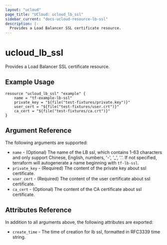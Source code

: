 ```yaml
---
layout: "ucloud"
page_title: "UCloud: ucloud_lb_ssl"
sidebar_current: "docs-ucloud-resource-lb-ssl"
description: |-
  Provides a Load Balancer SSL certificate resource.
---
```


# ucloud_lb_ssl

Provides a Load Balancer SSL certificate resource.

## Example Usage

```hcl
resource "ucloud_lb_ssl" "example" {
    name = "tf-example-lb-ssl"
    private_key = "${file("test-fixtures/private.key")}"
    user_cert = "${file("test-fixtures/user.crt")}"
    ca_cert = "${file("test-fixtures/ca.crt")}"
}
```

## Argument Reference

The following arguments are supported:

* `name` - (Optional) The name of the LB ssl, which contains 1-63 characters and only support Chinese, English, numbers, '-', '_', '.'. If not specified, terraform will autogenerate a name beginning with `tf-lb-ssl`.
* `private_key` - (Required)  The content of the private key about ssl certificate.
* `user_cert` - (Required)  The content of the user certificate about ssl certificate.
* `ca_cert` - (Optional) The content of the CA certificate about ssl certificate.

## Attributes Reference

In addition to all arguments above, the following attributes are exported:

* `create_time` - The time of creation for lb ssl, formatted in RFC3339 time string.